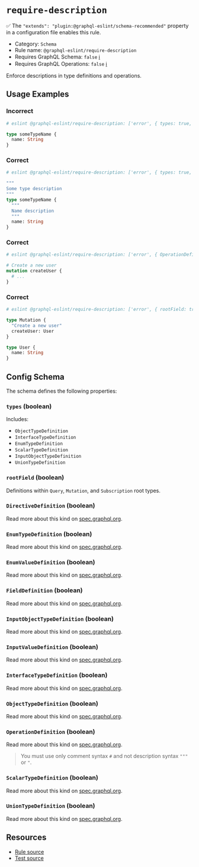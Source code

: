 # `require-description`

✅ The `"extends": "plugin:@graphql-eslint/schema-recommended"` property in a configuration file
enables this rule.

- Category: `Schema`
- Rule name: `@graphql-eslint/require-description`
- Requires GraphQL Schema: `false` [ℹ️](../../README.md#extended-linting-rules-with-graphql-schema)
- Requires GraphQL Operations: `false`
  [ℹ️](../../README.md#extended-linting-rules-with-siblings-operations)

Enforce descriptions in type definitions and operations.

## Usage Examples

### Incorrect

```graphql
# eslint @graphql-eslint/require-description: ['error', { types: true, FieldDefinition: true }]

type someTypeName {
  name: String
}
```

### Correct

```graphql
# eslint @graphql-eslint/require-description: ['error', { types: true, FieldDefinition: true }]

"""
Some type description
"""
type someTypeName {
  """
  Name description
  """
  name: String
}
```

### Correct

```graphql
# eslint @graphql-eslint/require-description: ['error', { OperationDefinition: true }]

# Create a new user
mutation createUser {
  # ...
}
```

### Correct

```graphql
# eslint @graphql-eslint/require-description: ['error', { rootField: true }]

type Mutation {
  "Create a new user"
  createUser: User
}

type User {
  name: String
}
```

## Config Schema

The schema defines the following properties:

### `types` (boolean)

Includes:

- `ObjectTypeDefinition`
- `InterfaceTypeDefinition`
- `EnumTypeDefinition`
- `ScalarTypeDefinition`
- `InputObjectTypeDefinition`
- `UnionTypeDefinition`

### `rootField` (boolean)

Definitions within `Query`, `Mutation`, and `Subscription` root types.

### `DirectiveDefinition` (boolean)

Read more about this kind on
[spec.graphql.org](https://spec.graphql.org/October2021/#DirectiveDefinition).

### `EnumTypeDefinition` (boolean)

Read more about this kind on
[spec.graphql.org](https://spec.graphql.org/October2021/#EnumTypeDefinition).

### `EnumValueDefinition` (boolean)

Read more about this kind on
[spec.graphql.org](https://spec.graphql.org/October2021/#EnumValueDefinition).

### `FieldDefinition` (boolean)

Read more about this kind on
[spec.graphql.org](https://spec.graphql.org/October2021/#FieldDefinition).

### `InputObjectTypeDefinition` (boolean)

Read more about this kind on
[spec.graphql.org](https://spec.graphql.org/October2021/#InputObjectTypeDefinition).

### `InputValueDefinition` (boolean)

Read more about this kind on
[spec.graphql.org](https://spec.graphql.org/October2021/#InputValueDefinition).

### `InterfaceTypeDefinition` (boolean)

Read more about this kind on
[spec.graphql.org](https://spec.graphql.org/October2021/#InterfaceTypeDefinition).

### `ObjectTypeDefinition` (boolean)

Read more about this kind on
[spec.graphql.org](https://spec.graphql.org/October2021/#ObjectTypeDefinition).

### `OperationDefinition` (boolean)

Read more about this kind on
[spec.graphql.org](https://spec.graphql.org/October2021/#OperationDefinition).

> You must use only comment syntax `#` and not description syntax `"""` or `"`.

### `ScalarTypeDefinition` (boolean)

Read more about this kind on
[spec.graphql.org](https://spec.graphql.org/October2021/#ScalarTypeDefinition).

### `UnionTypeDefinition` (boolean)

Read more about this kind on
[spec.graphql.org](https://spec.graphql.org/October2021/#UnionTypeDefinition).

## Resources

- [Rule source](https://github.com/B2o5T/graphql-eslint/tree/master/packages/plugin/src/rules/require-description.ts)
- [Test source](https://github.com/B2o5T/graphql-eslint/tree/master/packages/plugin/tests/require-description.spec.ts)
